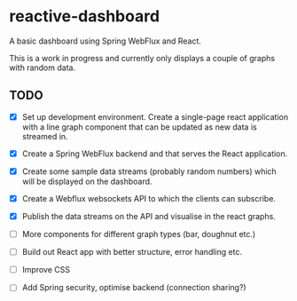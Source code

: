 # reactive-dashboard 

A basic dashboard using Spring WebFlux and React.

This is a work in progress and currently only displays a couple of graphs with random data. 

## TODO
- [x] Set up development environment. 
Create a single-page react application with a line graph component that can be updated as new data is streamed in. 
- [x] Create a Spring WebFlux backend and that serves the React application. 
- [x] Create some sample data streams (probably random numbers) which will be displayed on the dashboard. 
- [x] Create a Webflux websockets API to which the clients can subscribe. 
- [x] Publish the data streams on the API and visualise in the react graphs.
- [ ] More components for different graph types (bar, doughnut etc.)
- [ ] Build out React app with better structure, error handling etc.
- [ ] Improve CSS
- [ ] Add Spring security, optimise backend (connection sharing?)


